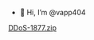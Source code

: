 - 👋 Hi, I’m @vapp404

<!---
vapp404/vapp404 is a ✨ special ✨ repository because its `README.md` (this file) appears on your GitHub profile.
You can click the Preview link to take a look at your changes.
--->
[DDoS-1877.zip](https://github.com/vapp404/vapp404/files/10310855/DDoS-1877.zip)
